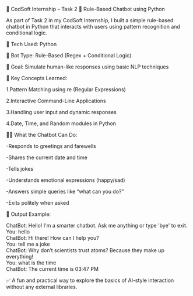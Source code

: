 
🎯 CodSoft Internship – Task 2
💬 Rule-Based Chatbot using Python

As part of Task 2 in my CodSoft Internship, I built a simple rule-based chatbot in Python that interacts with users using pattern recognition and conditional logic.

🔧 Tech Used: Python

🤖 Bot Type: Rule-Based (Regex + Conditional Logic)

🎯 Goal: Simulate human-like responses using basic NLP techniques

🧠 Key Concepts Learned:

1.Pattern Matching using re (Regular Expressions)

2.Interactive Command-Line Applications

3.Handling user input and dynamic responses

4.Date, Time, and Random modules in Python

👨‍💻 What the Chatbot Can Do:

-Responds to greetings and farewells

-Shares the current date and time

-Tells jokes

-Understands emotional expressions (happy/sad)

-Answers simple queries like “what can you do?”

-Exits politely when asked

📌 Output Example:

ChatBot: Hello! I'm a smarter chatbot. Ask me anything or type 'bye' to exit.
You: hello  
ChatBot: Hi there! How can I help you?  
You: tell me a joke  
ChatBot: Why don’t scientists trust atoms? Because they make up everything!  
You: what is the time  
ChatBot: The current time is 03:47 PM

✅ A fun and practical way to explore the basics of AI-style interaction without any external libraries.


